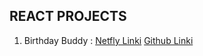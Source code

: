 ## REACT PROJECTS

1. Birthday Buddy : 
   [Netfly Linki](https://65da3a2036b2bf3774be5552--cheery-kashata-d9497e.netlify.app/)
   [Github Linki](https://github.com/busratugul/YTU-frontend/tree/main/%C3%96devler/%C3%B6dev18/birthdaybuddy)
    
   
